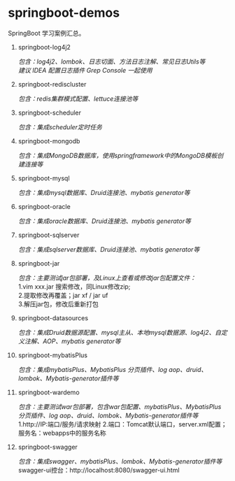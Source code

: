 # springboot-demos
SpringBoot 学习案例汇总。

1. springboot-log4j2 

    _包含：log4j2、lombok、日志切面、方法日志注解、常见日志Utils等_  
    _建议 IDEA 配置日志插件 Grep Console 一起使用_
    
2. springboot-rediscluster

    _包含：redis集群模式配置、lettuce连接池等_
    
3. springboot-scheduler

    _包含：集成scheduler定时任务_
    
4. springboot-mongodb

    _包含：集成MongoDB数据库，使用springframework中的MongoDB模板创建连接等_
    
5. springboot-mysql

    _包含：集成mysql数据库、Druid连接池、mybatis generator等_
    
6. springboot-oracle

    _包含：集成oracle数据库、Druid连接池、mybatis generator等_
    
7. springboot-sqlserver

    _包含：集成sqlserver数据库、Druid连接池、mybatis generator等_
    
8. springboot-jar

    _包含：主要测试jar包部署，及Linux上查看或修改jar包配置文件：_  
    1.vim xxx.jar 搜索修改，同Linux修改zip;  
    2.提取修改再覆盖；jar xf / jar uf  
    3.解压jar包，修改后重新打包
    
9. springboot-datasources

    _包含：集成Druid数据源配置、mysql主从、本地mysql数据源、log4j2、自定义注解、AOP、mybatis generator等_
    
10. springboot-mybatisPlus

    _包含：集成mybatisPlus、MybatisPlus 分页插件、log aop、druid、lombok、Mybatis-generator插件等_
    
11. springboot-wardemo

    _包含：主要测试war包部署，包含war包配置、mybatisPlus、MybatisPlus 分页插件、log aop、druid、lombok、Mybatis-generator插件等_
    1.http://IP:端口/服务/请求映射
    2.端口：Tomcat默认端口，server.xml配置；服务名：webapps中的服务名称

12. springboot-swagger

    _包含：集成swagger、mybatisPlus、lombok、Mybatis-generator插件等_ 
    swagger-ui控台：http://localhost:8080/swagger-ui.html
